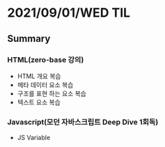 # 2021/09/01/WED TIL 
## Summary
### HTML(zero-base 강의)
- HTML 개요 복습
- 메타 데이터 요소 복습
- 구조를 표현 하는 요소 복습
- 텍스트 요소 복습

### Javascript(모던 자바스크립트 Deep Dive 1회독)
- JS Variable
